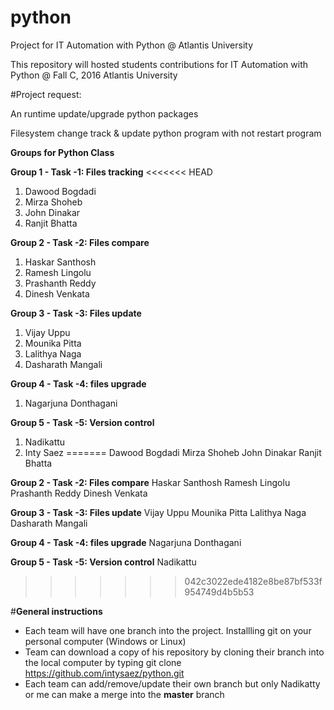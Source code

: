 # python
Project for IT Automation with Python @ Atlantis University

This repository will hosted students contributions for IT Automation with Python @ Fall C, 2016 Atlantis University


#Project request:

An runtime update/upgrade python packages

Filesystem change track & update python program with not restart program 

**Groups for Python Class**

**Group 1 - Task -1: Files tracking**
<<<<<<< HEAD
1. 	Dawood Bogdadi
2. 	Mirza Shoheb
3. 	John Dinakar
4. 	Ranjit Bhatta

**Group 2 - Task -2: Files compare**
1. 	Haskar Santhosh
2. 	Ramesh Lingolu
3. 	Prashanth Reddy
4. 	Dinesh Venkata

**Group 3 - Task -3: Files update**
1. 	Vijay Uppu
2. 	Mounika Pitta
3. 	Lalithya Naga
4. 	Dasharath Mangali

**Group 4 - Task -4: files upgrade**
1. 	Nagarjuna Donthagani
	

**Group 5 - Task -5: Version control**
1. Nadikattu 
2. Inty Saez
=======
	Dawood Bogdadi
	Mirza Shoheb
	John Dinakar
	Ranjit Bhatta

**Group 2 - Task -2: Files compare**
	Haskar Santhosh
	Ramesh Lingolu
	Prashanth Reddy
	Dinesh Venkata

**Group 3 - Task -3: Files update**
	Vijay Uppu
	Mounika Pitta
	Lalithya Naga
	Dasharath Mangali

**Group 4 - Task -4: files upgrade**
	Nagarjuna Donthagani
	

**Group 5 - Task -5: Version control**
	Nadikattu 
>>>>>>> 042c3022ede4182e8be87bf533f954749d4b5b53

#**General instructions**	
- Each team will have one branch into the project. Installling git on your personal computer (Windows or Linux)
- Team can download a copy of his repository by cloning their branch into the local computer by typing 
	git clone https://github.com/intysaez/python.git
- Each team can add/remove/update their own branch but only Nadikatty or me can make a merge into the **master** branch

